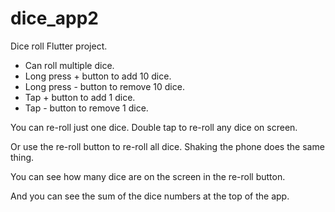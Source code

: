 # dice_app2

Dice roll Flutter project.

- Can roll multiple dice.
- Long press + button to add 10 dice.
- Long press - button to remove 10 dice.
- Tap + button to add 1 dice.
- Tap - button to remove 1 dice.

You can re-roll just one dice. Double tap to re-roll any dice on screen.

Or use the re-roll button to re-roll all dice. Shaking the phone does the same thing.

You can see how many dice are on the screen in the re-roll button.

And you can see the sum of the dice numbers at the top of the app.
